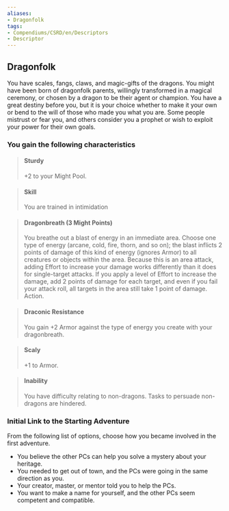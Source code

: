 ```yaml
---
aliases:
- Dragonfolk
tags:
- Compendiums/CSRD/en/Descriptors
- Descriptor
---
```


## Dragonfolk  
You have scales, fangs, claws, and magic-gifts of the dragons. You might have been born of dragonfolk parents, willingly transformed in a magical ceremony, or chosen by a dragon to be their agent or champion. You have a great destiny before you, but it is your choice whether to make it your own or bend to the will of those who made you what you are. Some people mistrust or fear you, and others consider you a prophet or wish to exploit your power for their own goals.
### You gain the following characteristics  
> #### Sturdy
> +2 to your Might Pool.  

> #### Skill
> You are trained in intimidation  

> #### Dragonbreath (3 Might Points)
> You breathe out a blast of energy in an immediate area. Choose one type of energy (arcane, cold, fire, thorn, and so on); the blast inflicts 2 points of damage of this kind of energy (ignores Armor) to all creatures or objects within the area. Because this is an area attack, adding Effort to increase your damage works differently than it does for single-target attacks. If you apply a level of Effort to increase the damage, add 2 points of damage for each target, and even if you fail your attack roll, all targets in the area still take 1 point of damage. Action.  

> #### Draconic Resistance
> You gain +2 Armor against the type of energy you create with your dragonbreath.  

> #### Scaly
> +1 to Armor.  

> #### Inability
> You have difficulty relating to non-dragons. Tasks to persuade non-dragons are hindered.  

### Initial Link to the Starting Adventure  
From the following list of options, choose how you became involved in the first adventure.  
- You believe the other PCs can help you solve a mystery about your heritage.  
- You needed to get out of town, and the PCs were going in the same direction as you.  
- Your creator, master, or mentor told you to help the PCs.  
- You want to make a name for yourself, and the other PCs seem competent and compatible.  